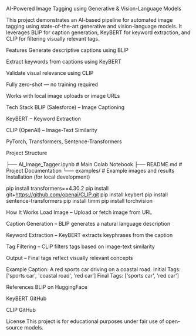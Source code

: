 AI-Powered Image Tagging using Generative & Vision-Language Models

This project demonstrates an AI-based pipeline for automated image tagging using state-of-the-art generative and vision-language models. It leverages BLIP for caption generation, KeyBERT for keyword extraction, and CLIP for filtering visually relevant tags.

Features
Generate descriptive captions using BLIP

Extract keywords from captions using KeyBERT

Validate visual relevance using CLIP

Fully zero-shot — no training required

Works with local image uploads or image URLs

Tech Stack
BLIP (Salesforce) – Image Captioning

KeyBERT – Keyword Extraction

CLIP (OpenAI) – Image-Text Similarity

PyTorch, Transformers, Sentence-Transformers

Project Structure

├── AI_Image_Tagger.ipynb     # Main Colab Notebook
├── README.md                 # Project Documentation
└── examples/                 # Example images and results
Installation (for local development)

pip install transformers==4.30.2
pip install git+https://github.com/openai/CLIP.git
pip install keybert
pip install sentence-transformers
pip install timm
pip install torchvision

How It Works
Load Image – Upload or fetch image from URL

Caption Generation – BLIP generates a natural language description

Keyword Extraction – KeyBERT extracts keyphrases from the caption

Tag Filtering – CLIP filters tags based on image-text similarity

Output – Final tags reflect visually relevant concepts

Example
Caption: A red sports car driving on a coastal road.
Initial Tags: ['sports car', 'coastal road', 'red car']
Final Tags: ['sports car', 'red car']

References
BLIP on HuggingFace

KeyBERT GitHub

CLIP GitHub

License
This project is for educational purposes under fair use of open-source models.
